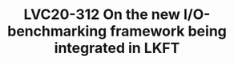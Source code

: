 ---
categories:
- lvc20
description: LKFT has been endowed with I/O benchmarks. They measure both I/O throughput
  with general workloads, and system- and application-level latency under heavy loads.
  More benchmarks are being evaluated as well. In addition, the current I/O benchmarks
  are being used as a pilot case, to make a general solution for automatic detection
  of performance regressions. In this presentation we will describe these interesting
  developments.
image: /assets/images/featured-images/lvc20/LVC20-312.png
session_id: LVC20-312
session_room: Linux/Android
session_slot:
  end_time: 2020-09-24 17:50
  start_time: 2020-09-24 17:25
session_speakers:
- speaker_bio: Paolo Valente is an Assistant Professor of Computer Science at the
    University of Modena and Reggio Emilia, Italy, and a collaborator of the Linaro
    engineering organization. Paolo&#39;s main activities focus on scheduling algorithms
    for storage devices, transmission links and CPUs. In this respect, Paolo is the
    author of the last version of the BFQ I/O scheduler. BFQ entered the Linux kernel
    from 4.12, providing unprecedented low-latency and fairness guarantees. As for
    transmission links, Paolo is one of the authors of the QFQ packet scheduler, which
    has been in the Linux kernel until 3.7, after that it has been replaced by QFQ+,
    a faster variant defined and implemented by Paolo himself. Finally, Paolo has
    also defined and implemented other algorithms, part of which are now in FreeBSD,
    and has provided new theoretic results on multiprocessor scheduling.&lt;br /&gt;
    &lt;br /&gt;
  speaker_company: Linaro
  speaker_image: http://avatars.sched.co/a/4d/4896006/avatar.jpg.320x320px.jpg?64e
  speaker_name: Paolo Valente
  speaker_position: Linaro, Collaborator, Assistant professor
  speaker_role: speaker
session_track: Linux Kernel
tag: session
tags: Linux Kernel
title: LVC20-312 On the new I/O-benchmarking framework being integrated in LKFT
---